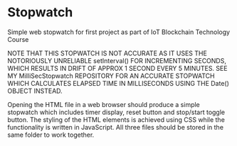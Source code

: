 # Stopwatch
Simple web stopwatch for first project as part of IoT Blockchain Technology Course 

NOTE THAT THIS STOPWATCH IS NOT ACCURATE AS IT USES THE NOTORIOUSLY UNRELIABLE setInterval() FOR INCREMENTING SECONDS, WHICH RESULTS IN DRIFT OF APPROX 1 SECOND EVERY 5 MINUTES. SEE MY MilliSecStopwatch REPOSITORY FOR AN ACCURATE STOPWATCH WHICH CALCULATES ELAPSED TIME IN MILLISECONDS USING THE Date() OBJECT INSTEAD.

Opening the HTML file in a web browser should produce a simple stopwatch which includes timer display, reset button and stop/start toggle button.
The styling of the HTML elements is achieved using CSS while the functionality is written in JavaScript.
All three files should be stored in the same folder to work together.
